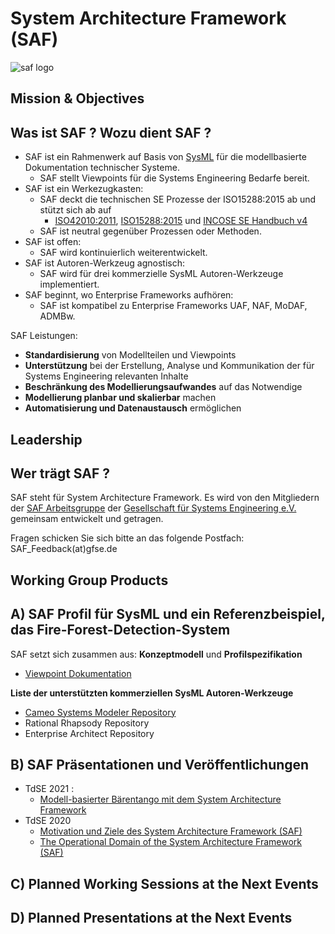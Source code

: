 # System Architecture Framework (SAF)
![saf logo](https://www.gfse.de/images/stories/GfSE_SAF_Logo.jpg)

## Mission & Objectives
 ## Was ist SAF ? Wozu dient SAF ?

* SAF ist ein Rahmenwerk auf Basis von [SysML](https://www.omgsysml.org/) für die modellbasierte Dokumentation technischer Systeme.
   * SAF stellt Viewpoints für die Systems Engineering Bedarfe bereit.
* SAF ist ein Werkezugkasten: 
  * SAF deckt die technischen SE Prozesse der ISO15288:2015 ab und stützt sich ab auf
    * [ISO42010:2011](https://www.iso.org/standard/50508.html), [ISO15288:2015](https://www.iso.org/standard/63711.html) und [INCOSE SE Handbuch v4](https://www.incose.org/products-and-publications/se-handbook)
  * SAF ist neutral gegenüber Prozessen oder Methoden.
* SAF ist offen: 
  * SAF wird kontinuierlich weiterentwickelt.
* SAF ist Autoren-Werkzeug agnostisch: 
  * SAF wird für drei kommerzielle SysML Autoren-Werkzeuge implementiert.
* SAF beginnt, wo Enterprise Frameworks aufhören: 
  * SAF ist kompatibel zu Enterprise Frameworks UAF, NAF, MoDAF, ADMBw.

SAF Leistungen:
* **Standardisierung** von Modellteilen und Viewpoints
* **Unterstützung** bei der Erstellung, Analyse und Kommunikation der für Systems Engineering relevanten Inhalte
* **Beschränkung des Modellierungsaufwandes** auf das Notwendige
* **Modellierung planbar und skalierbar** machen
* **Automatisierung und Datenaustausch** ermöglichen


## Leadership
 ## Wer trägt SAF ?

SAF steht für System Architecture Framework. Es wird von den Mitgliedern der [SAF Arbeitsgruppe](https://www.gfse.de/arbeitsgruppen.html) der [Gesellschaft für Systems Engineering e.V. ](https://www.gfse.de) gemeinsam entwickelt und getragen.

Fragen schicken Sie sich bitte an das folgende Postfach: SAF_Feedback(at)gfse.de

## Working Group Products
 ## A) SAF Profil für SysML und ein Referenzbeispiel, das Fire-Forest-Detection-System

SAF setzt sich zusammen aus:
**Konzeptmodell** und **Profilspezifikation**
* [Viewpoint Dokumentation](https://github.com/GfSE/SAF-Specification)

**Liste der unterstützten kommerziellen SysML Autoren-Werkzeuge**
 * [Cameo Systems Modeler Repository](https://github.com/GfSE/SAF-Cameo-Profile)
 * Rational Rhapsody Repository
 * Enterprise Architect Repository

 ## B) SAF Präsentationen und Veröffentlichungen
* TdSE 2021 : 
  * [Modell-basierter Bärentango mit dem System Architecture Framework](https://github.com/GfSE/SAF/raw/main/presentations/Modell-basierter%20B%C3%A4rentango%20mit%20dem%20System%20Architecture%20Framework.pdf)
* TdSE 2020 
  * [Motivation und Ziele des System Architecture Framework (SAF)](https://github.com/GfSE/SAF/raw/main/presentations/Motivation%20und%20Ziele%20des%20System%20Architecture%20Framework.pdf)
  * [The Operational Domain of the System Architecture Framework (SAF)](https://github.com/GfSE/SAF/raw/main/presentations/The%20Operational%20Domain%20of%20the%20System%20Architecture%20Framework.pdf)

 ## C) Planned Working Sessions at the Next Events
 ## D) Planned Presentations at the Next Events
 
